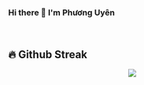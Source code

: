 ### Hi there 👋 I'm Phương Uyên

<br>

## 🔥 Github Streak

<div align="center">
  <a href="https://git.io/streak-stats" align="center">
    <img align="center" src="http://github-readme-streak-stats.herokuapp.com?user=PhuongUyen0712&theme=tokyonight&date_format=M%20j%5B%2C%20Y%5D" />
  </a>
</div>
  




